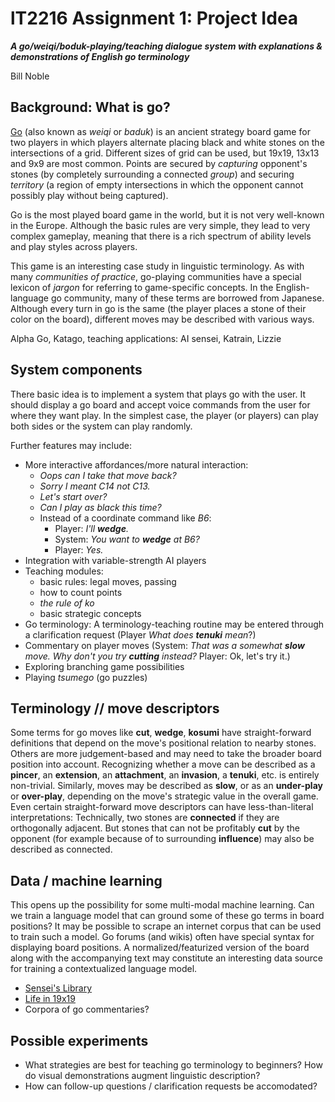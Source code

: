 lT2216 Assignment 1: Project Idea
=================================

***A go/weiqi/boduk-playing/teaching dialogue system with explanations & demonstrations of English go terminology***

Bill Noble

## Background: What is go?

[Go](https://en.wikipedia.org/wiki/Go_(game)) (also known as _weiqi_ or _baduk_) is an ancient strategy board game for two players
in which players alternate placing black and white stones on the intersections of a grid.
Different sizes of grid can be used, but 19x19, 13x13 and 9x9 are most common.
Points are secured by _capturing_ opponent's stones (by completely surrounding a connected _group_) and 
securing _territory_ (a region of empty intersections in which the opponent cannot possibly play without being captured).

Go is the most played board game in the world, but it is not very well-known in the Europe.
Although the basic rules are very simple, they lead to very complex gameplay,
meaning that there is a rich spectrum of ability levels and play styles across players.

This game is an interesting case study in linguistic terminology. As with many _communities of practice_, 
go-playing communities have a special lexicon of _jargon_ for referring to game-specific concepts.
In the English-language go community, many of these terms are borrowed from Japanese.
Although every turn in go is the same (the player places a stone of their color on the board),
different moves may be described with various ways.

Alpha Go, Katago, teaching applications: AI sensei, Katrain, Lizzie

## System components 

There basic idea is to implement a system that plays go with the user. 
It should display a go board and accept voice commands from the user for where they want play.
In the simplest case, the player (or players) can play both sides or the system can play randomly.

Further features may include:

- More interactive affordances/more natural interaction:
  - _Oops can I take that move back?_
  - _Sorry I meant *C14* not *C13*._
  - _Let's start over?_
  - _Can I play as black this time?_
  - Instead of a coordinate command like _B6_:
    - Player: _I'll **wedge**._
    - System: _You want to **wedge** at *B6*?_
    - Player: _Yes._
- Integration with variable-strength AI players
- Teaching modules:
  - basic rules: legal moves, passing
  - how to count points
  - *the rule of ko*
  - basic strategic concepts
- Go terminology: A terminology-teaching routine may be entered through a clarification request (Player _What does **tenuki** mean_?)
- Commentary on player moves (System: _That was a somewhat **slow** move. Why don't you try **cutting** instead?_ Player: Ok, let's try it.)
- Exploring branching game possibilities
- Playing _tsumego_ (go puzzles)

## Terminology // move descriptors  

Some terms for go moves like **cut**, **wedge**, **kosumi** have straight-forward definitions that depend on the move's positional
relation to nearby stones.
Others are more judgement-based and may need to take the broader board position into account.
Recognizing whether a move can be described as a **pincer**, an **extension**, an **attachment**, an **invasion**, a **tenuki**, etc.
is entirely non-trivial.
Similarly, moves may be described as **slow**, or as an **under-play** or **over-play**, depending on the move's strategic value
in the overall game.
Even certain straight-forward move descriptors can have less-than-literal interpretations:
Technically, two stones are **connected** if they are orthogonally adjacent.
But stones that can not be profitably **cut** by the opponent (for example because of to surrounding **influence**)
may also be described as connected.

## Data / machine learning

This opens up the possibility for some multi-modal machine learning.
Can we train a language model that can ground some of these go terms in board positions?
It may be possible to scrape an internet corpus that can be used to train such a model.
Go forums (and wikis) often have special syntax for displaying board positions.
A normalized/featurized version of the board along with the accompanying text may constitute
an interesting data source for training a contextualized language model.

- [Sensei's Library](https://senseis.xmp.net/?HowDiagramsWork)
- [Life in 19x19](https://www.lifein19x19.com/viewtopic.php?f=5&t=226)
- Corpora of go commentaries?

## Possible experiments

- What strategies are best for teaching go terminology to beginners? How do visual demonstrations augment linguistic description?
- How can follow-up questions / clarification requests be accomodated?

